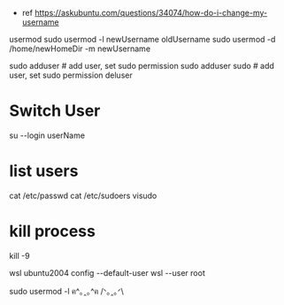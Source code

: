 - ref https://askubuntu.com/questions/34074/how-do-i-change-my-username


usermod
sudo usermod -l newUsername oldUsername
sudo usermod -d /home/newHomeDir -m newUsername

sudo adduser <userName>     # add user, set sudo permission
sudo adduser <userName> sudo   # add user, set sudo permission
deluser


# Switch User
su --login userName
# list users
cat /etc/passwd
cat /etc/sudoers
visudo
# kill process
kill -9


wsl
ubuntu2004 config --default-user <username>
wsl --user root


sudo usermod -l ฅ^｡ꞈ｡^ฅ  /ᐠ｡ꞈ｡ᐟ\\